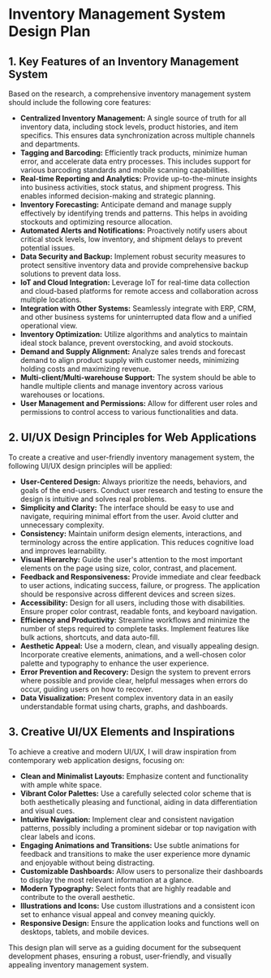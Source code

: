 # Inventory Management System Design Plan

## 1. Key Features of an Inventory Management System

Based on the research, a comprehensive inventory management system should include the following core features:

*   **Centralized Inventory Management:** A single source of truth for all inventory data, including stock levels, product histories, and item specifics. This ensures data synchronization across multiple channels and departments.
*   **Tagging and Barcoding:** Efficiently track products, minimize human error, and accelerate data entry processes. This includes support for various barcoding standards and mobile scanning capabilities.
*   **Real-time Reporting and Analytics:** Provide up-to-the-minute insights into business activities, stock status, and shipment progress. This enables informed decision-making and strategic planning.
*   **Inventory Forecasting:** Anticipate demand and manage supply effectively by identifying trends and patterns. This helps in avoiding stockouts and optimizing resource allocation.
*   **Automated Alerts and Notifications:** Proactively notify users about critical stock levels, low inventory, and shipment delays to prevent potential issues.
*   **Data Security and Backup:** Implement robust security measures to protect sensitive inventory data and provide comprehensive backup solutions to prevent data loss.
*   **IoT and Cloud Integration:** Leverage IoT for real-time data collection and cloud-based platforms for remote access and collaboration across multiple locations.
*   **Integration with Other Systems:** Seamlessly integrate with ERP, CRM, and other business systems for uninterrupted data flow and a unified operational view.
*   **Inventory Optimization:** Utilize algorithms and analytics to maintain ideal stock balance, prevent overstocking, and avoid stockouts.
*   **Demand and Supply Alignment:** Analyze sales trends and forecast demand to align product supply with customer needs, minimizing holding costs and maximizing revenue.
*   **Multi-client/Multi-warehouse Support:** The system should be able to handle multiple clients and manage inventory across various warehouses or locations.
*   **User Management and Permissions:** Allow for different user roles and permissions to control access to various functionalities and data.

## 2. UI/UX Design Principles for Web Applications

To create a creative and user-friendly inventory management system, the following UI/UX design principles will be applied:

*   **User-Centered Design:** Always prioritize the needs, behaviors, and goals of the end-users. Conduct user research and testing to ensure the design is intuitive and solves real problems.
*   **Simplicity and Clarity:** The interface should be easy to use and navigate, requiring minimal effort from the user. Avoid clutter and unnecessary complexity.
*   **Consistency:** Maintain uniform design elements, interactions, and terminology across the entire application. This reduces cognitive load and improves learnability.
*   **Visual Hierarchy:** Guide the user's attention to the most important elements on the page using size, color, contrast, and placement.
*   **Feedback and Responsiveness:** Provide immediate and clear feedback to user actions, indicating success, failure, or progress. The application should be responsive across different devices and screen sizes.
*   **Accessibility:** Design for all users, including those with disabilities. Ensure proper color contrast, readable fonts, and keyboard navigation.
*   **Efficiency and Productivity:** Streamline workflows and minimize the number of steps required to complete tasks. Implement features like bulk actions, shortcuts, and data auto-fill.
*   **Aesthetic Appeal:** Use a modern, clean, and visually appealing design. Incorporate creative elements, animations, and a well-chosen color palette and typography to enhance the user experience.
*   **Error Prevention and Recovery:** Design the system to prevent errors where possible and provide clear, helpful messages when errors do occur, guiding users on how to recover.
*   **Data Visualization:** Present complex inventory data in an easily understandable format using charts, graphs, and dashboards.

## 3. Creative UI/UX Elements and Inspirations

To achieve a creative and modern UI/UX, I will draw inspiration from contemporary web application designs, focusing on:

*   **Clean and Minimalist Layouts:** Emphasize content and functionality with ample white space.
*   **Vibrant Color Palettes:** Use a carefully selected color scheme that is both aesthetically pleasing and functional, aiding in data differentiation and visual cues.
*   **Intuitive Navigation:** Implement clear and consistent navigation patterns, possibly including a prominent sidebar or top navigation with clear labels and icons.
*   **Engaging Animations and Transitions:** Use subtle animations for feedback and transitions to make the user experience more dynamic and enjoyable without being distracting.
*   **Customizable Dashboards:** Allow users to personalize their dashboards to display the most relevant information at a glance.
*   **Modern Typography:** Select fonts that are highly readable and contribute to the overall aesthetic.
*   **Illustrations and Icons:** Use custom illustrations and a consistent icon set to enhance visual appeal and convey meaning quickly.
*   **Responsive Design:** Ensure the application looks and functions well on desktops, tablets, and mobile devices.

This design plan will serve as a guiding document for the subsequent development phases, ensuring a robust, user-friendly, and visually appealing inventory management system.

